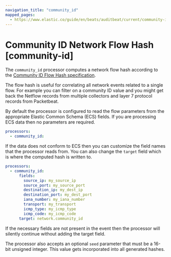 ```yaml
---
navigation_title: "community_id"
mapped_pages:
  - https://www.elastic.co/guide/en/beats/auditbeat/current/community-id.html
---
```


# Community ID Network Flow Hash [community-id]


The `community_id` processor computes a network flow hash according to the [Community ID Flow Hash specification](https://github.com/corelight/community-id-spec).

The flow hash is useful for correlating all network events related to a single flow. For example you can filter on a community ID value and you might get back the Netflow records from multiple collectors and layer 7 protocol records from Packetbeat.

By default the processor is configured to read the flow parameters from the appropriate Elastic Common Schema (ECS) fields. If you are processing ECS data then no parameters are required.

```yaml
processors:
  - community_id:
```

If the data does not conform to ECS then you can customize the field names that the processor reads from. You can also change the `target` field which is where the computed hash is written to.

```yaml
processors:
  - community_id:
      fields:
        source_ip: my_source_ip
        source_port: my_source_port
        destination_ip: my_dest_ip
        destination_port: my_dest_port
        iana_number: my_iana_number
        transport: my_transport
        icmp_type: my_icmp_type
        icmp_code: my_icmp_code
      target: network.community_id
```

If the necessary fields are not present in the event then the processor will silently continue without adding the target field.

The processor also accepts an optional `seed` parameter that must be a 16-bit unsigned integer. This value gets incorporated into all generated hashes.

